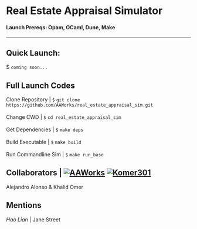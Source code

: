 # Real Estate Appraisal Simulator
#### Launch Prereqs: Opam, OCaml, Dune, Make

---
## Quick Launch: 
$ ```coming soon...``` <br>

## Full Launch Codes
Clone Repository | ```$``` ```git clone https://github.com/AAWorks/real_estate_appraisal_sim.git``` <br><br>
Change CWD | ```$``` ```cd real_estate_appraisal_sim``` <br><br>
Get Dependencies | ```$``` ```make deps``` <br><br>
Build Executable | ```$``` ```make build ``` <br><br>
Run Commandline Sim | ```$``` ```make run_base``` <br>

## Collaborators |  [![AAWorks](https://img.shields.io/static/v1?label=&message=AAWorks&color=blue&style=flat&logo=&logoColor=white)](https://github.com/AAWorks) [![Komer301](https://img.shields.io/static/v1?label=&message=Komer301&color=red&style=flat&logo=&logoColor=white)](https://github.com/Komer301)
Alejandro Alonso & Khalid Omer 

## Mentions
<i>Hao Lian </i>| Jane Street

